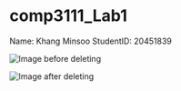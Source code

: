 # comp3111_Lab1
Name: Khang Minsoo
StudentID: 20451839

![Image before deleting](https://github.com/mckhang/comp3111_Lab1.git/master/image1.png)

![Image after deleting](https://github.com/mckhang/comp3111_Lab1.git/master/image2.png)
